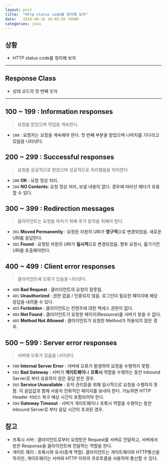 ```yaml
---
layout: post
title:  "Http status code를 정리해 보자"
date:   2019-08-16 18:40:58 +0900
categories: java
---
```


## 상황

  * HTTP status code를 정리해 보자

* * *

## Response Class

   * 상태 코드의 첫 번째 숫자

* * *
   
## 100 ~ 199 : Information responses

   > 요청을 받았으며 작업을 계속한다.
   
   - `100` : 요청자는 요청을 계속해야 한다. 첫 번째 부분을 받았으며 나머지를 기다리고 있음을 나타낸다.
   
## 200 ~ 299 : Successful responses
   
   > 요청을 성공적으로 받았으며 성공적으로 처리했음을 의미한다.
   
   - `200` **OK** : 요청 정상 처리.
   - `204` **NO Contents**: 요청 정상 처리, 보낼 내용이 없다. 경우에 따라선 헤더가 유용할 수 있다.

## 300 ~ 399 : Redirection messages

   > 클라이언트는 요청을 마치기 위해 추가 동작을 취해야 한다.
   
   - `301` **Moved Permanently** : 요청된 자원의 URI가 **영구적**으로 변경되었음. 새로운 URI를 응답한다.
   - `302` **Found** : 요청된 자원의 URI가 **일시적**으로 변경되었음. 향후 요청시, 옮기기전 URI를 호출해야한다.  

## 400 ~ 499 : Client error responses
   
   > 클라이언트에 오류가 있음을 나타낸다.
   
   - `400` **Bad Request** : 클라이언트의 요청이 잘못됨.
   - `401` **Unauthorized** : 권한 없음 / 인증되지 않음. 로그인이 필요한 페이지에 해당 응답을 내려줄 수 있다.  
   - `403` **Forbidden** : 클라이언트는 컨텐츠에 대한 액세스 권한이 없다.
   - `404` **Not Found** : 클라이언트가 요청한 페이지(Resource)를 서버가 찾을 수 없다.
   - `405` **Method Not Allowed** : 클라이언트가 요청한 Method가 허용되지 않은 경우.
   
## 500 ~ 599 : Server error responses

   > 서버에 오류가 있음을 나타낸다.
    
   - `500` **Internal Server Error** : 서버에 오류가 발생하여 요청을 수행하지 못함.
   - `502` **Bad Gateway** : 서버가 **게이트웨이**나 **프록시** 역할을 수행하는 동안 Inbound Server로 부터 유효하지 않은 응답 받은 경우.
   - `503` **Service Unavailable** : 유저 관리등을 위해 일시적으로 요청을 수행하지 못함. 이 응답값과 함께 사용자 친화적인 페이지를 보내야 한다. 가능하면 HTTP Header 서비스 복구 예상 시간이 포함되어야 한다.
   - `504` **Gateway Timeout** : 서버가 게이트웨이나 프록시 역할을 수행하는 동안 Inbound Server로 부터 응답 시간이 초과된 경우. 

## 참고

   - 프록시 서버 : 클라이언트로부터 요청받은 Request를 서버로 전달하고, 서버에서 받은 Response을 클라이언트에 전달하는 역할을 한다.
   - 게이트 웨이 : 프록시와 유사(중계 역할). 클라이언트는 게이트웨이와 HTTP통신을 하지만, 게이트웨이는 서버와 HTTP 이외의 프로토콜을 사용하여 통신할 수 있다. 
                      
                     